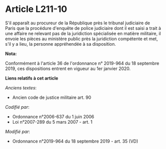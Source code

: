# Article L211-10

S'il apparaît au procureur de la République près le   tribunal judiciaire de Paris que la procédure d'enquête de police
judiciaire dont il est saisi a trait à une affaire ne relevant pas de la juridiction spécialisée en matière militaire, il
envoie les pièces au ministère public près la juridiction compétente et met, s'il y a lieu, la personne appréhendée à sa
disposition.

**Nota:**

Conformément à l'article 36 de l'ordonnance n° 2019-964 du 18 septembre 2019, ces dispositions entrent en vigueur au 1er
janvier 2020.

**Liens relatifs à cet article**

_Anciens textes_:

  - Ancien code de justice militaire art. 90

_Codifié par_:

  - Ordonnance n°2006-637 du 1 juin 2006
  - Loi n°2007-289 du 5 mars 2007 - art. 1

_Modifié par_:

  - Ordonnance n°2019-964 du 18 septembre 2019 - art. 35 (VD)
